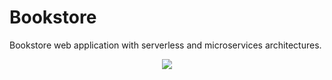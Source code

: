 # Bookstore

Bookstore web application with serverless and microservices architectures.

<p align="center">
<img src="https://www.trustedreviews.com/wp-content/uploads/sites/54/2018/10/Spotify_Premium_Update.jpg">
</p>
